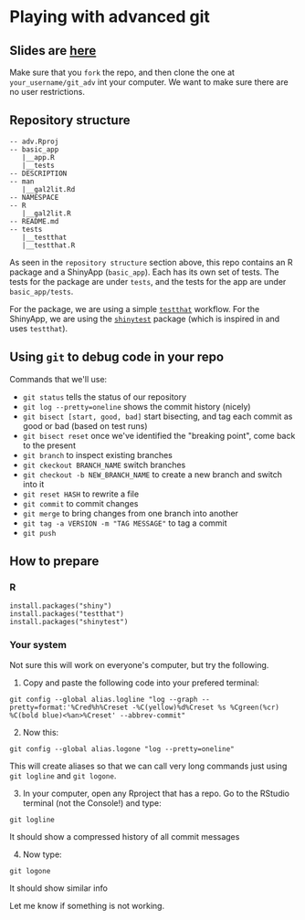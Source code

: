 # Playing with advanced git

## Slides are [here](https://emlab-ucsb.github.io/adv_git/slides.html#1)

Make sure that you `fork` the repo, and then clone the one at `your_username/git_adv` int your computer. We want to make sure there are no user restrictions.

## Repository structure 

```
-- adv.Rproj
-- basic_app
   |__app.R
   |__tests
-- DESCRIPTION
-- man
   |__gal2lit.Rd
-- NAMESPACE
-- R
   |__gal2lit.R
-- README.md
-- tests
   |__testthat
   |__testthat.R
```

As seen in the `repository structure` section above, this repo contains an R package and a ShinyApp (`basic_app`). Each has its own set of tests. The tests for the package are under `tests`, and the tests for the app are under `basic_app/tests`.

For the package, we are using a simple [`testthat`](https://testthat.r-lib.org/index.html) workflow. For the ShinyApp, we are using the [`shinytest`](https://rstudio.github.io/shinytest/) package (which is inspired in and uses `testthat`).

## Using `git` to debug code in your repo

Commands that we'll use:

- `git status` tells the status of our repository
- `git log --pretty=oneline` shows the commit history (nicely)
- `git bisect [start, good, bad]` start bisecting, and tag each commit as good or bad (based on test runs)
- `git bisect reset` once we've identified the "breaking point", come back to the present
- `git branch` to inspect existing branches
- `git ckeckout BRANCH_NAME` switch branches
- `git checkout -b NEW_BRANCH_NAME` to create a new branch and switch into it
- `git reset HASH` to rewrite a file
- `git commit` to commit changes
- `git merge` to bring changes from one branch into another
- `git tag -a VERSION -m "TAG MESSAGE"` to tag a commit
- `git push`

## How to prepare

### R

```
install.packages("shiny")
install.packages("testthat")
install.packages("shinytest")
```
### Your system

Not sure this will work on everyone's computer, but try the following.

1) Copy and paste the following code into your prefered terminal:

```
git config --global alias.logline "log --graph --pretty=format:'%Cred%h%Creset -%C(yellow)%d%Creset %s %Cgreen(%cr) %C(bold blue)<%an>%Creset' --abbrev-commit"
```

2) Now this:

```
git config --global alias.logone "log --pretty=oneline"
```

This will create aliases so that we can call very long commands just using `git logline` and `git logone`.

3) In your computer, open any Rproject that has a repo. Go to the RStudio terminal (not the Console!) and type:

```
git logline
```

It should show a compressed history of all commit messages

4) Now type:

```
git logone
```

It should show similar info

Let me know if something is not working.










